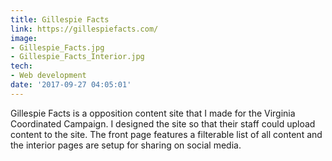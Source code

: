 ```yaml
---
title: Gillespie Facts
link: https://gillespiefacts.com/
image:
- Gillespie_Facts.jpg
- Gillespie_Facts_Interior.jpg
tech:
- Web development
date: '2017-09-27 04:05:01'
---
```


Gillespie Facts is a opposition content site that I made for the Virginia Coordinated Campaign. I designed the site so that their staff could upload content to the site. The front page features a filterable list of all content and the interior pages are setup for sharing on social media.
